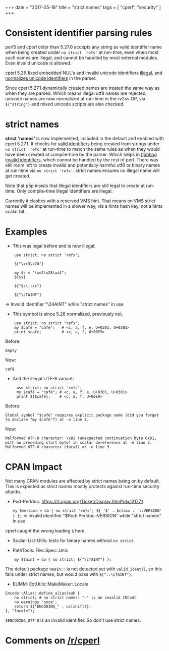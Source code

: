 +++
date = "2017-05-18"
title = "strict names"
tags = [ "cperl", "security" ]
+++

# Consistent identifier parsing rules

perl5 and cperl older than 5.27.0 accepts any string as valid
identifier name when being created under `no strict 'refs'` at
run-time, even when most such names are illegal, and cannot be handled
by most external modules.
Even invalid unicode is allowed.

cperl 5.26 fixed embedded NUL's and invalid unicode
identifiers [illegal](https://github.com/perl11/cperl/issues/233),
and
[normalizes unicode identifiers](https://github.com/perl11/cperl/issues/228) in
the parser.

Since cperl 5.27.1 dynamically created names are treated the same way
as when they are parsed. Which means illegal utf8 names are
rejected, unicode names are now normalized at run-time in the rv2sv
OP, via `${"string"}` and mixed unicode scripts are also checked.

# strict names

**strict 'names'** is now implemented, included in the default and
enabled with cperl 5.27.1. It checks
for [valid identifiers](https://perl11.github.io/cperl/perldata.html#Identifier-parsing) being
created from strings under `no strict 'refs'` at run-time to match the
same rules as when they would have been created at compile-time by the
parser. Which helps
in [fighting invalid identifiers](unicode-identifiers.html), which
cannot be handled by the rest of perl.
There was still room left to create invalid and
potentially harmful utf8 or binary names at run-time via `no strict 'refs'`.
strict names ensures no illegal name will get created.

Note that p5p insists that illegal identifiers are still legal to
create at run-time. Only compile-time illegal identifiers are illegal.

Currently it clashes with a reserved VMS hint. That means on VMS
strict names will be implemented in a slower way, via a hints hash
key, not a hints scalar bit.

# Examples

* This was legal before and is now illegal:

```
    use strict; no strict 'refs';

    ${"\xc3\x28"}
    
    my $s = "\xe2\x28\xa1";
    ${$s}
    
    ${"$s\::xx"}
    
    ${"\cTAINT"}
```

=> Invalid identifier "\24AINT" while "strict names" in use

* This symbol is since 5.26 normalized, previously not.

```
    use strict; no strict "refs";
    my $café = "café";   # <c, a, f, e, U+0301, U+0301>
    print $café;         # <c, a, f, U+00E9>
```

Before:

    Empty
   
Now:

    café

* And the illegal UTF-8 variant:

```
     use strict; no strict 'refs';
     my $café = "café"; # <c, a, f, e, U+0301, U+0301> 
     print ${$café};    # <c, a, f, U+00E9>
```

Before:

    Global symbol "$café" requires explicit package name (did you forget to declare "my $café"?) at -e line 3.

Now:

    Malformed UTF-8 character: \x81 (unexpected continuation byte 0x81, with no preceding start byte) in scalar dereference at -e line 3.
    Malformed UTF-8 character (fatal) at -e line 3.

# CPAN Impact

Not many CPAN modules are affected by strict names being on by
default.  This is expected as strict names mostly protects against
run-time security attacks.

* Pod-Perldoc: https://rt.cpan.org/Ticket/Display.html?id=121771

    `my $version = do { no strict 'refs'; ${ '$' . $class . '::VERSION' } };`
    => Invalid identifier "$Pod::Perldoc::VERSION" while "strict names" in use

cperl caught the wrong leading `$` here.

* Scalar-List-Utils: tests for binary names without `no strict`.

* PathTools: File::Spec::Unix

```
    my $taint = do { no strict; ${"\cTAINT"} };
```

The default package `%main::` is not detected yet with
`valid_ident()`, so this fails under strict names, but would pass with
`${"::\cTAINT"}`.

* EUMM: ExtUtils::MakeMaker::Locale

```
Encode::Alias::define_alias(sub {
    no strict; # no strict names: "-" is an invalid IDCont
    no warnings 'once';
    return ${"ENCODING_" . uc(shift)};
}, "locale");
```

`$ENCODING_UTF-8` is an invalid identifier. So don't use strict names.

# Comments on [/r/cperl](https://www.reddit.com/r/cperl/comments/6bvokz/strict_names/)
